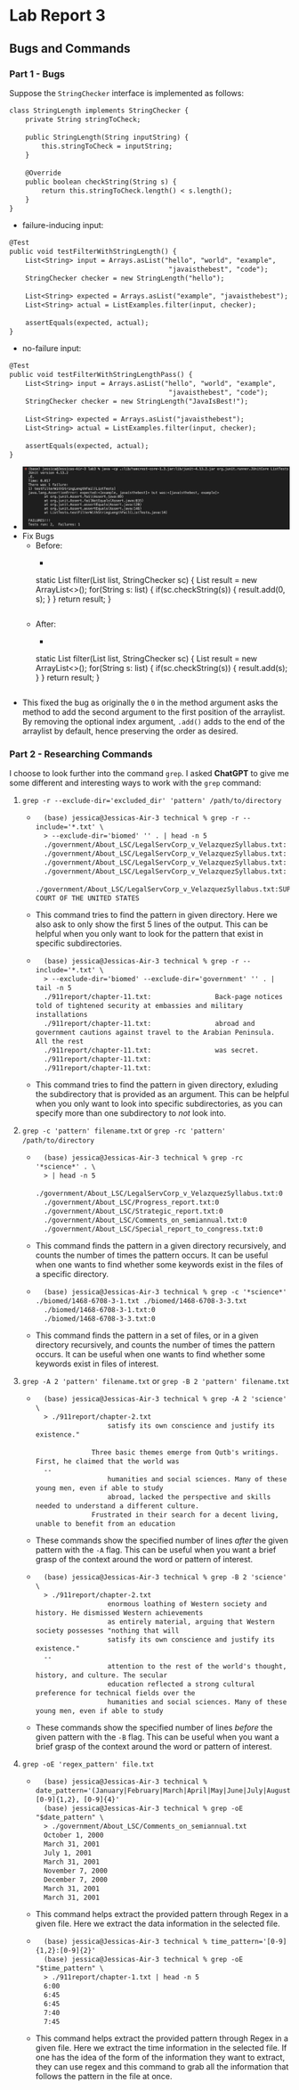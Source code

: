 # Lab Report 3
## Bugs and Commands

### Part 1 - Bugs
Suppose the `StringChecker` interface is implemented as follows:
```
class StringLength implements StringChecker {
    private String stringToCheck;

    public StringLength(String inputString) {
        this.stringToCheck = inputString;
    }

    @Override
    public boolean checkString(String s) {
        return this.stringToCheck.length() < s.length();
    }
}
```
- failure-inducing input:
```
@Test
public void testFilterWithStringLength() {
    List<String> input = Arrays.asList("hello", "world", "example",
                                        "javaisthebest", "code");
    StringChecker checker = new StringLength("hello");

    List<String> expected = Arrays.asList("example", "javaisthebest");
    List<String> actual = ListExamples.filter(input, checker);

    assertEquals(expected, actual);
}
```
- no-failure input:
```
@Test
public void testFilterWithStringLengthPass() {
    List<String> input = Arrays.asList("hello", "world", "example",
                                        "javaisthebest", "code");
    StringChecker checker = new StringLength("JavaIsBest!");

    List<String> expected = Arrays.asList("javaisthebest");
    List<String> actual = ListExamples.filter(input, checker);

    assertEquals(expected, actual);
}
```
- ![Image](assets/lab03.png)
- Fix Bugs
    - Before: 
        - ```
        static List<String> filter(List<String> list, StringChecker sc) {
            List<String> result = new ArrayList<>();
            for(String s: list) {
                if(sc.checkString(s)) {
                    result.add(0, s);
                }
            }
            return result;
        }
        ```
    - After: 
        - ```
        static List<String> filter(List<String> list, StringChecker sc) {
            List<String> result = new ArrayList<>();
            for(String s: list) {
                if(sc.checkString(s)) {
                    result.add(s);
                }
            }
            return result;
        }
        ```
- This fixed the bug as originally the `0` in the method argument asks the method to add the second argument to the first position of the arraylist. By removing the optional index argument, `.add()` adds to the end of the arraylist by default, hence preserving the order as desired.

### Part 2 - Researching Commands
I choose to look further into the command `grep`. I asked **ChatGPT** to give me some different and interesting ways to work with the `grep` command:
1. `grep -r --exclude-dir='excluded_dir' 'pattern' /path/to/directory`
    - ```
        (base) jessica@Jessicas-Air-3 technical % grep -r --include='*.txt' \
        > --exclude-dir='biomed' '' . | head -n 5
        ./government/About_LSC/LegalServCorp_v_VelazquezSyllabus.txt:
        ./government/About_LSC/LegalServCorp_v_VelazquezSyllabus.txt:
        ./government/About_LSC/LegalServCorp_v_VelazquezSyllabus.txt:
        ./government/About_LSC/LegalServCorp_v_VelazquezSyllabus.txt:
        ./government/About_LSC/LegalServCorp_v_VelazquezSyllabus.txt:SUPREME COURT OF THE UNITED STATES
        ```
    - This command tries to find the pattern in given directory. Here we also ask to only show the first 5 lines of the output. This can be helpful when you only want to look for the pattern that exist in specific subdirectories.
    - ```
        (base) jessica@Jessicas-Air-3 technical % grep -r --include='*.txt' \
        > --exclude-dir='biomed' --exclude-dir='government' '' . | tail -n 5
        ./911report/chapter-11.txt:                Back-page notices told of tightened security at embassies and military installations
        ./911report/chapter-11.txt:                abroad and government cautions against travel to the Arabian Peninsula. All the rest
        ./911report/chapter-11.txt:                was secret.
        ./911report/chapter-11.txt:        
        ./911report/chapter-11.txt:    
        ```
    - This command tries to find the pattern in given directory, exluding the subdirectory that is provided as an argument. This can be helpful when you only want to look into specific subdirectories, as you can specify more than one subdirectory to *not* look into.

2. `grep -c 'pattern' filename.txt` or `grep -rc 'pattern' /path/to/directory`
    - ```
        (base) jessica@Jessicas-Air-3 technical % grep -rc '*science*' . \
        > | head -n 5
        ./government/About_LSC/LegalServCorp_v_VelazquezSyllabus.txt:0
        ./government/About_LSC/Progress_report.txt:0
        ./government/About_LSC/Strategic_report.txt:0
        ./government/About_LSC/Comments_on_semiannual.txt:0
        ./government/About_LSC/Special_report_to_congress.txt:0
        ```
    - This command finds the pattern in a given directory recursively, and counts the number of times the pattern occurs. It can be useful when one wants to find whether some keywords exist in the files of a specific directory.
    - ```
        (base) jessica@Jessicas-Air-3 technical % grep -c '*science*' ./biomed/1468-6708-3-1.txt ./biomed/1468-6708-3-3.txt
        ./biomed/1468-6708-3-1.txt:0
        ./biomed/1468-6708-3-3.txt:0
        ```
    - This command finds the pattern in a set of files, or in a given directory recursively, and counts the number of times the pattern occurs. It can be useful when one wants to find whether some keywords exist in files of interest.

3. `grep -A 2 'pattern' filename.txt` or `grep -B 2 'pattern' filename.txt`
    - ```
        (base) jessica@Jessicas-Air-3 technical % grep -A 2 'science' \
        > ./911report/chapter-2.txt  
                        satisfy its own conscience and justify its existence."
                
                    Three basic themes emerge from Qutb's writings. First, he claimed that the world was
        --
                        humanities and social sciences. Many of these young men, even if able to study
                        abroad, lacked the perspective and skills needed to understand a different culture.
                    Frustrated in their search for a decent living, unable to benefit from an education
        ```
    - These commands show the specified number of lines *after* the given pattern with the `-A` flag. This can be useful when you want a brief grasp of the context around the word or pattern of interest.
    - ```
        (base) jessica@Jessicas-Air-3 technical % grep -B 2 'science' \
        > ./911report/chapter-2.txt  
                        enormous loathing of Western society and history. He dismissed Western achievements
                        as entirely material, arguing that Western society possesses "nothing that will
                        satisfy its own conscience and justify its existence."
        --
                        attention to the rest of the world's thought, history, and culture. The secular
                        education reflected a strong cultural preference for technical fields over the
                        humanities and social sciences. Many of these young men, even if able to study
        ```
    - These commands show the specified number of lines *before* the given pattern with the `-B` flag. This can be useful when you want a brief grasp of the context around the word or pattern of interest.

4. `grep -oE 'regex_pattern' file.txt`
    - ```
        (base) jessica@Jessicas-Air-3 technical % date_pattern='(January|February|March|April|May|June|July|August|September|October|November|December) [0-9]{1,2}, [0-9]{4}'
        (base) jessica@Jessicas-Air-3 technical % grep -oE "$date_pattern" \
        > ./government/About_LSC/Comments_on_semiannual.txt
        October 1, 2000
        March 31, 2001
        July 1, 2001
        March 31, 2001
        November 7, 2000
        December 7, 2000
        March 31, 2001
        March 31, 2001
        ```
    - This command helps extract the provided pattern through Regex in a given file. Here we extract the data information in the selected file.
    - ```
        (base) jessica@Jessicas-Air-3 technical % time_pattern='[0-9]{1,2}:[0-9]{2}'                 
        (base) jessica@Jessicas-Air-3 technical % grep -oE "$time_pattern" \
        > ./911report/chapter-1.txt | head -n 5
        6:00
        6:45
        6:45
        7:40
        7:45
        ```
    - This command helps extract the provided pattern through Regex in a given file. Here we extract the time information in the selected file. If one has the idea of the form of the information they want to extract, they can use regex and this command to grab all the information that follows the pattern in the file at once.



